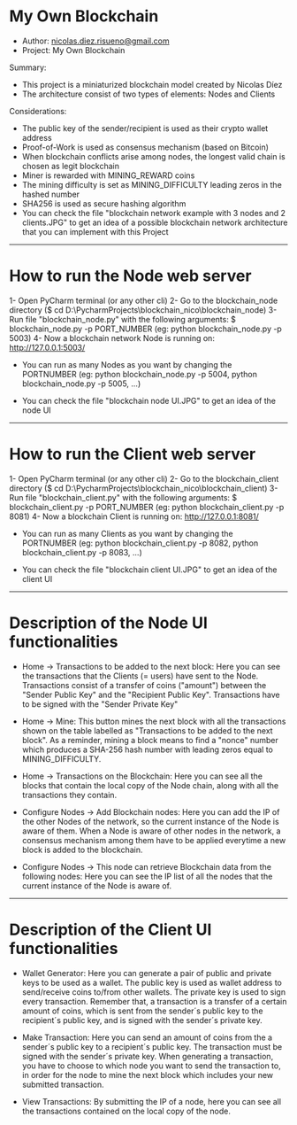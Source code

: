 # My Own Blockchain

- Author: nicolas.diez.risueno@gmail.com
- Project: My Own Blockchain


Summary:
- This project is a miniaturized blockchain model created by Nicolas Díez
- The architecture consist of two types of elements: Nodes and Clients

Considerations:
- The public key of the sender/recipient is used as their crypto wallet address
- Proof-of-Work is used as consensus mechanism (based on Bitcoin)
- When blockchain conflicts arise among nodes, the longest valid chain is chosen as legit blockchain
- Miner is rewarded with MINING_REWARD coins
- The mining difficulty is set as MINING_DIFFICULTY leading zeros in the hashed number
- SHA256 is used as secure hashing algorithm
- You can check the file "blockchain network example with 3 nodes and 2 clients.JPG" to get an idea of a possible blockchain network architecture that you can implement with this Project

-------------

# How to run the Node web server

1- Open PyCharm terminal (or any other cli)
2- Go to the blockchain_node directory ($ cd D:\PycharmProjects\blockchain_nico\blockchain_node)
3- Run file "blockchain_node.py" with the following arguments: $ blockchain_node.py -p PORT_NUMBER (eg: python blockchain_node.py -p 5003)
4- Now a blockchain network Node is running on: http://127.0.0.1:5003/ 

- You can run as many Nodes as you want by changing the PORTNUMBER (eg: python blockchain_node.py -p 5004, python blockchain_node.py -p 5005, ...)

- You can check the file "blockchain node UI.JPG" to get an idea of the node UI

-------------

# How to run the Client web server 

1- Open PyCharm terminal (or any other cli)
2- Go to the blockchain_client directory ($ cd D:\PycharmProjects\blockchain_nico\blockchain_client)
3- Run file "blockchain_client.py" with the following arguments: $ blockchain_client.py -p PORT_NUMBER (eg: python blockchain_client.py -p 8081)
4- Now a blockchain Client is running on: http://127.0.0.1:8081/ 

- You can run as many Clients as you want by changing the PORTNUMBER (eg: python blockchain_client.py -p 8082, python blockchain_client.py -p 8083, ...)

- You can check the file "blockchain client UI.JPG" to get an idea of the client UI

-------------

# Description of the Node UI functionalities

- Home -> Transactions to be added to the next block: Here you can see the transactions that the Clients (= users) have sent to the Node. Transactions consist of a transfer of coins ("amount") between the "Sender Public Key" and the "Recipient Public Key". Transactions have to be signed with the "Sender Private Key" 

- Home -> Mine: This button mines the next block with all the transactions shown on the table labelled as "Transactions to be added to the next block". As a reminder, mining a block means to find a "nonce" number which produces a SHA-256 hash number with leading zeros equal to MINING_DIFFICULTY.

- Home -> Transactions on the Blockchain: Here you can see all the blocks that contain the local copy of the Node chain, along with all the transactions they contain.

- Configure Nodes -> Add Blockchain nodes: Here you can add the IP of the other Nodes of the network, so the current instance of the Node is aware of them. When a Node is aware of other nodes in the network, a consensus mechanism among them have to be applied everytime a new block is added to the blockchain.

- Configure Nodes -> This node can retrieve Blockchain data from the following nodes: Here you can see the IP list of all the nodes that the current instance of the Node is aware of.

-------------

# Description of the Client UI functionalities

- Wallet Generator: Here you can generate a pair of public and private keys to be used as a wallet. The public key is used as wallet address to send/receive coins to/from other wallets. The private key is used to sign every transaction. Remember that, a transaction is a transfer of a certain amount of coins, which is sent from the sender´s public key to the recipient´s public key, and is signed with the sender´s private key.

- Make Transaction: Here you can send an amount of coins from the a sender´s public key to a recipient´s public key. The transaction must be signed with the sender´s private key. When generating a transaction, you have to choose to which node you want to send the transaction to, in order for the node to mine the next block which includes your new submitted transaction.

- View Transactions: By submitting the IP of a node, here you can see all the transactions contained on the local copy of the node.
